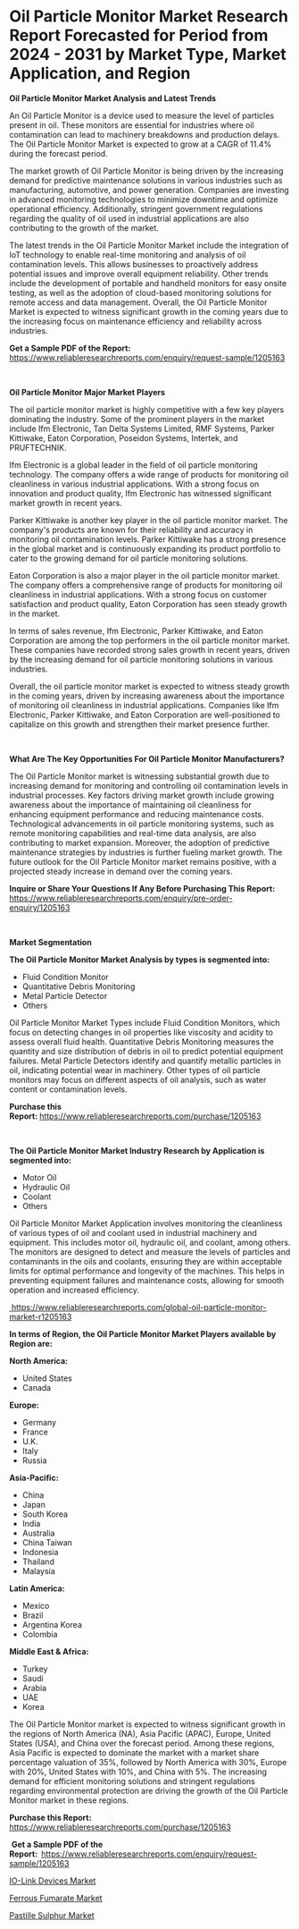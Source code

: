 <p><h1>Oil Particle Monitor Market Research Report Forecasted for Period from 2024 -  2031 by Market Type, Market Application, and Region</h1></p><p><strong>Oil Particle Monitor Market Analysis and Latest Trends</strong></p>
<p><p>An Oil Particle Monitor is a device used to measure the level of particles present in oil. These monitors are essential for industries where oil contamination can lead to machinery breakdowns and production delays. The Oil Particle Monitor Market is expected to grow at a CAGR of 11.4% during the forecast period. </p><p>The market growth of Oil Particle Monitor is being driven by the increasing demand for predictive maintenance solutions in various industries such as manufacturing, automotive, and power generation. Companies are investing in advanced monitoring technologies to minimize downtime and optimize operational efficiency. Additionally, stringent government regulations regarding the quality of oil used in industrial applications are also contributing to the growth of the market.</p><p>The latest trends in the Oil Particle Monitor Market include the integration of IoT technology to enable real-time monitoring and analysis of oil contamination levels. This allows businesses to proactively address potential issues and improve overall equipment reliability. Other trends include the development of portable and handheld monitors for easy onsite testing, as well as the adoption of cloud-based monitoring solutions for remote access and data management. Overall, the Oil Particle Monitor Market is expected to witness significant growth in the coming years due to the increasing focus on maintenance efficiency and reliability across industries.</p></p>
<p><strong>Get a Sample PDF of the Report:&nbsp;</strong> <a href="https://www.reliableresearchreports.com/enquiry/request-sample/1205163">https://www.reliableresearchreports.com/enquiry/request-sample/1205163</a></p>
<p>&nbsp;</p>
<p><strong>Oil Particle Monitor Major Market Players</strong></p>
<p><p>The oil particle monitor market is highly competitive with a few key players dominating the industry. Some of the prominent players in the market include Ifm Electronic, Tan Delta Systems Limited, RMF Systems, Parker Kittiwake, Eaton Corporation, Poseidon Systems, Intertek, and PRUFTECHNIK.</p><p>Ifm Electronic is a global leader in the field of oil particle monitoring technology. The company offers a wide range of products for monitoring oil cleanliness in various industrial applications. With a strong focus on innovation and product quality, Ifm Electronic has witnessed significant market growth in recent years.</p><p>Parker Kittiwake is another key player in the oil particle monitor market. The company's products are known for their reliability and accuracy in monitoring oil contamination levels. Parker Kittiwake has a strong presence in the global market and is continuously expanding its product portfolio to cater to the growing demand for oil particle monitoring solutions.</p><p>Eaton Corporation is also a major player in the oil particle monitor market. The company offers a comprehensive range of products for monitoring oil cleanliness in industrial applications. With a strong focus on customer satisfaction and product quality, Eaton Corporation has seen steady growth in the market.</p><p>In terms of sales revenue, Ifm Electronic, Parker Kittiwake, and Eaton Corporation are among the top performers in the oil particle monitor market. These companies have recorded strong sales growth in recent years, driven by the increasing demand for oil particle monitoring solutions in various industries.</p><p>Overall, the oil particle monitor market is expected to witness steady growth in the coming years, driven by increasing awareness about the importance of monitoring oil cleanliness in industrial applications. Companies like Ifm Electronic, Parker Kittiwake, and Eaton Corporation are well-positioned to capitalize on this growth and strengthen their market presence further.</p></p>
<p>&nbsp;</p>
<p><strong>What Are The Key Opportunities For Oil Particle Monitor Manufacturers?</strong></p>
<p><p>The Oil Particle Monitor market is witnessing substantial growth due to increasing demand for monitoring and controlling oil contamination levels in industrial processes. Key factors driving market growth include growing awareness about the importance of maintaining oil cleanliness for enhancing equipment performance and reducing maintenance costs. Technological advancements in oil particle monitoring systems, such as remote monitoring capabilities and real-time data analysis, are also contributing to market expansion. Moreover, the adoption of predictive maintenance strategies by industries is further fueling market growth. The future outlook for the Oil Particle Monitor market remains positive, with a projected steady increase in demand over the coming years.</p></p>
<p><strong>Inquire or Share Your Questions If Any Before Purchasing This Report:</strong> <a href="https://www.reliableresearchreports.com/enquiry/pre-order-enquiry/1205163">https://www.reliableresearchreports.com/enquiry/pre-order-enquiry/1205163</a></p>
<p>&nbsp;</p>
<p><strong>Market Segmentation</strong></p>
<p><strong>The Oil Particle Monitor Market Analysis by types is segmented into:</strong></p>
<p><ul><li>Fluid Condition Monitor</li><li>Quantitative Debris Monitoring</li><li>Metal Particle Detector</li><li>Others</li></ul></p>
<p><p>Oil Particle Monitor Market Types include Fluid Condition Monitors, which focus on detecting changes in oil properties like viscosity and acidity to assess overall fluid health. Quantitative Debris Monitoring measures the quantity and size distribution of debris in oil to predict potential equipment failures. Metal Particle Detectors identify and quantify metallic particles in oil, indicating potential wear in machinery. Other types of oil particle monitors may focus on different aspects of oil analysis, such as water content or contamination levels.</p></p>
<p><strong>Purchase this Report:&nbsp;</strong><a href="https://www.reliableresearchreports.com/purchase/1205163">https://www.reliableresearchreports.com/purchase/1205163</a></p>
<p>&nbsp;</p>
<p><strong>The Oil Particle Monitor Market Industry Research by Application is segmented into:</strong></p>
<p><ul><li>Motor Oil</li><li>Hydraulic Oil</li><li>Coolant</li><li>Others</li></ul></p>
<p><p>Oil Particle Monitor Market Application involves monitoring the cleanliness of various types of oil and coolant used in industrial machinery and equipment. This includes motor oil, hydraulic oil, and coolant, among others. The monitors are designed to detect and measure the levels of particles and contaminants in the oils and coolants, ensuring they are within acceptable limits for optimal performance and longevity of the machines. This helps in preventing equipment failures and maintenance costs, allowing for smooth operation and increased efficiency.</p></p>
<p><a href="https://www.reliableresearchreports.com/global-oil-particle-monitor-market-r1205163">&nbsp;https://www.reliableresearchreports.com/global-oil-particle-monitor-market-r1205163</a></p>
<p><strong>In terms of Region, the Oil Particle Monitor Market Players available by Region are:</strong></p>
<p>
    <p> <strong> North America: </strong>
        <ul>
            <li>United States</li>
            <li>Canada</li>
        </ul>
        </p> 
    <p> <strong> Europe: </strong>
        <ul>
            <li>Germany</li>
            <li>France</li>
            <li>U.K.</li>
            <li>Italy</li>
            <li>Russia</li>
        </ul>
        </p> 
    <p> <strong> Asia-Pacific: </strong>
        <ul>
            <li>China</li>
            <li>Japan</li>
            <li>South Korea</li>
            <li>India</li>
            <li>Australia</li>
            <li>China Taiwan</li>
            <li>Indonesia</li>
            <li>Thailand</li>
            <li>Malaysia</li>
        </ul>
        </p> 
    <p> <strong> Latin America: </strong>
        <ul>
            <li>Mexico</li>
            <li>Brazil</li>
            <li>Argentina Korea</li>
            <li>Colombia</li>
        </ul>
        </p> 
    <p> <strong> Middle East & Africa: </strong>
        <ul>
            <li>Turkey</li>
            <li>Saudi</li>
            <li>Arabia</li>
            <li>UAE</li>
            <li>Korea</li>
        </ul>
    </p>
    </p>
<p><p>The Oil Particle Monitor market is expected to witness significant growth in the regions of North America (NA), Asia Pacific (APAC), Europe, United States (USA), and China over the forecast period. Among these regions, Asia Pacific is expected to dominate the market with a market share percentage valuation of 35%, followed by North America with 30%, Europe with 20%, United States with 10%, and China with 5%. The increasing demand for efficient monitoring solutions and stringent regulations regarding environmental protection are driving the growth of the Oil Particle Monitor market in these regions.</p></p>
<p><strong>Purchase this Report: </strong><a href="https://www.reliableresearchreports.com/purchase/1205163">https://www.reliableresearchreports.com/purchase/1205163</a></p>
<p>&nbsp;<strong>Get a Sample PDF of the Report:&nbsp;&nbsp;</strong><a href="https://www.reliableresearchreports.com/enquiry/request-sample/1205163">https://www.reliableresearchreports.com/enquiry/request-sample/1205163</a></p>
<p><strong></strong></p>
<p><p><a href="https://github.com/dimitrishawkinswaynenp91rgz/Market-Research-Report-List-2/blob/main/io-link-devices-market.md">IO-Link Devices Market</a></p><p><a href="https://issuu.com/reportprime-2/docs/ferrous-fumarate-market-size-2030.pptx">Ferrous Fumarate Market</a></p><p><a href="https://adventurous-uranium-ef9.notion.site/Pastille-Sulphur-Market-Research-Report-Its-History-and-Forecast-2024-to-2031-a015d93e6567402faa65b743a51fb175">Pastille Sulphur Market</a></p></p>
